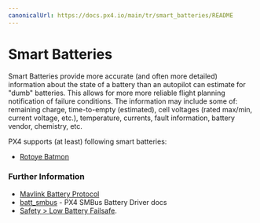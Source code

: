 ```yaml
---
canonicalUrl: https://docs.px4.io/main/tr/smart_batteries/README
---
```


# Smart Batteries

Smart Batteries provide more accurate (and often more detailed) information about the state of a battery than an autopilot can estimate for "dumb" batteries. This allows for more more reliable flight planning notification of failure conditions. The information may include some of: remaining charge, time-to-empty (estimated), cell voltages (rated max/min, current voltage, etc.), temperature, currents, fault information, battery vendor, chemistry, etc.

PX4 supports (at least) following smart batteries:
* [Rotoye Batmon](../smart_batteries/rotoye_batmon.md)

### Further Information

- [Mavlink Battery Protocol](https://mavlink.io/en/services/battery.html)
- [batt_smbus](../modules/modules_driver.md) - PX4 SMBus Battery Driver docs
- [Safety > Low Battery Failsafe](../config/safety.md#low-battery-failsafe).
